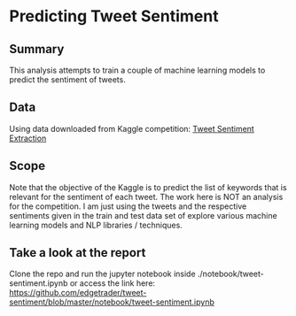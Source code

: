 # Predicting Tweet Sentiment

## Summary
This analysis attempts to train a couple of machine learning models to predict the sentiment of tweets.

## Data
Using data downloaded from Kaggle competition: [Tweet Sentiment Extraction](https://www.kaggle.com/c/tweet-sentiment-extraction/data)

## Scope
Note that the objective of the Kaggle is to predict the list of keywords that is relevant for the sentiment of each tweet. The work here is NOT an analysis for the competition. I am just using the tweets and the respective sentiments given in the train and test data set of explore various machine learning models and NLP libraries / techniques.

## Take a look at the report
Clone the repo and run the jupyter notebook inside ./notebook/tweet-sentiment.ipynb
or access the link here: https://github.com/edgetrader/tweet-sentiment/blob/master/notebook/tweet-sentiment.ipynb
